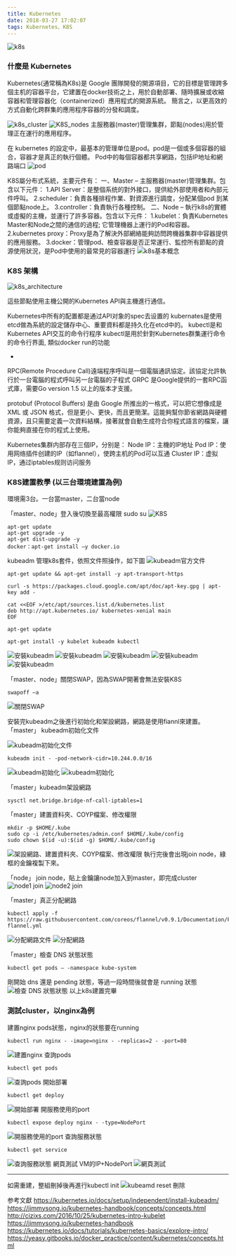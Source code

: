 ```yaml
---
title: Kubernetes
date: 2018-03-27 17:02:07
tags: Kubernetes、K8S
---
```

![k8s](k8slogo.jpg "k8s")
### 什麼是 Kubernetes

Kubernetes(通常稱為K8s)是 Google 團隊開發的開源項目，它的目標是管理跨多個主机的容器平台，它建置在docker技術之上，用於自動部署、隨時擴展或收縮容器和管理容器化（containerized）應用程式的開源系統。
簡言之，以更高效的方式自動化跨群集的應用程序容器的分發和調度。

![k8s_cluster](k8s_cluster.jpg "k8s_cluster")
![K8S_nodes](k8s_nodes.jpg "k8s_nodes.jpg")
主服務器(master)管理集群，節點(nodes)用於管理正在運行的應用程序。

在 kubernetes 的設定中，最基本的管理单位是pod。pod是一個或多個容器的組合，容器才是真正的執行個體。
Pod中的每個容器都共享網路，包括IP地址和網路端口
![pod](pod.jpg "pod VS container")


K8S屬分布式系統，主要元件有：
一、Master – 主服務器(master)管理集群。包含以下元件：
    1.API Server：是整個系统的對外接口，提供給外部使用者和內部元件呼叫。
    2.scheduler：負責各種排程作業、對資源進行調度，分配某個pod 到某個節點node上。
    3.controller：負責執行各種控制。
二、Node – 執行k8s的實體或虛擬的主機，並運行了許多容器。包含以下元件：
    1.kubelet：負責Kubernetes Master和Node之間的通信的過程; 它管理機器上運行的Pod和容器。
    2.kubernetes proxy：Proxy是為了解決外部網絡能夠訪問跨機器集群中容器提供的應用服務。
    3.docker：管理pod、檢查容器是否正常運行、監控所有節點的資源使用狀況，是Pod中使用的最常見的容器運行
![k8s基本概念](k8s1.jpg "k8s基本概念")

### K8S 架構
![k8s_architecture](k8s_architecture.jpg "k8s_architecture")

這些節點使用主機公開的Kubernetes API與主機進行通信。

Kubernetes中所有的配置都是通过API对象的spec去设置的
kubernates是使用etcd做為系統的設定儲存中心、重要資料都是持久化在etcd中的。
kubectl是和Kubernetes API交互的命令行程序
kubectl是用於針對Kubernetes群集運行命令的命令行界面, 類似docker run的功能

*
RPC(Remote Procedure Call)遠端程序呼叫是一個電腦通訊協定。該協定允許執行於一台電腦的程式呼叫另一台電腦的子程式
GRPC 是Google提供的一套RPC函式庫，需要Go version 1.5 以上的版本才支援。

protobuf (Protocol Buffers) 是由 Google 所推出的一格式，可以把它想像成是 XML 或 JSON 格式，但是更小、更快，而且更簡潔。這能夠幫你節省網路與硬體資源，且只需要定義一次資料結構，接著就會自動生成符合你程式語言的檔案，讓你能夠直接在你的程式上使用。

Kubernetes集群内部存在三個IP，分别是：
Node IP：主機的IP地址
Pod IP：使用网络插件创建的IP（如flannel），使跨主机的Pod可以互通
Cluster IP：虚拟IP，通过iptables规则访问服务



### K8S建置教學 (以三台環境建置為例)
環境需3台。一台當master，二台當node

「master、node」登入後切換至最高權限 sudo su 
![K8S](0.jpg "sudo su")
```
apt-get update 
apt-get upgrade -y
apt-get dist-upgrade -y
docker：apt-get install –y docker.io 
```
kubeadm 管理k8s套件，依照文件照操作，如下圖
![kubeadm官方文件](kubeadm.jpg "kubeadm官方文件")
```
apt-get update && apt-get install -y apt-transport-https 

curl -s https://packages.cloud.google.com/apt/doc/apt-key.gpg | apt-key add - 
 
cat <<EOF >/etc/apt/sources.list.d/kubernetes.list 
deb http://apt.kubernetes.io/ kubernetes-xenial main 
EOF 
 
apt-get update 
 
apt-get install -y kubelet kubeadm kubectl 
```
![安裝kubeadm](001.jpg "安裝kubeadm")
![安裝kubeadm](002.jpg "安裝kubeadm")
![安裝kubeadm](003.jpg "安裝kubeadm")
![安裝kubeadm](004.jpg "安裝kubeadm")
![安裝kubeadm](005.jpg "安裝kubeadm")


「master、node」關閉SWAP，因為SWAP開著會無法安裝K8S
```
swapoff –a 
```
![關閉SWAP](swapoff.jpg "關閉SWAPS")

安裝完kubeadm之後進行初始化和架設網路，網路是使用fiannl來建置。
「master」 kubeadm初始化文件


![kubeadm初始化文件](screenshot_002.jpg "kubeadm初始化文件")
```
kubeadm init - -pod-network-cidr=10.244.0.0/16 
```
![kubeadm初始化](screenshot_003.jpg "kubeadm初始化")
![kubeadm初始化](screenshot_004.jpg "kubeadm初始化")

「master」kubeadm架設網路
```
sysctl net.bridge.bridge-nf-call-iptables=1
```
「master」建置資料夾、COYP檔案、修改權限
```
mkdir -p $HOME/.kube 
sudo cp -i /etc/kubernetes/admin.conf $HOME/.kube/config 
sudo chown $(id -u):$(id -g) $HOME/.kube/config
```
![架設網路、建置資料夾、COYP檔案、修改權限](screenshot_006.jpg "架設網路、建置資料夾、COYP檔案、修改權限")
執行完後會出現join node，綠框的金鑰複製下來。

「node」 join node，貼上金鑰讓node加入到master，即完成cluster
![node1 join](screenshot_007.jpg "node1 join")
![node2 join](screenshot_008.jpg "node2 join")

「master」真正分配網路
```
kubectl apply -f https://raw.githubusercontent.com/coreos/flannel/v0.9.1/Documentation/kube-flannel.yml
```
![分配網路文件](screenshot_009.jpg "分配網路文件")
![分配網路](screenshot_010.jpg "分配網路")

「master」檢查 DNS 狀態狀態
```
kubectl get pods – -namespace kube-system 
```
剛開始 dns 還是 pending 狀態，等過一段時間後就會是 running 狀態
![檢查 DNS 狀態狀態](screenshot_011.jpg "檢查 DNS 狀態狀態")
以上k8s建置完畢

### 測試cluster，以nginx為例

建置nginx pods狀態，nginx的狀態要在running
```
kubectl run nginx - -image=nginx - -replicas=2 - -port=80 
```
![建置nginx](screenshot_012.jpg "建置ngin台")
查詢pods
```
kubectl get pods
```
![查詢pods](screenshot_013.jpg "查詢pods")
開始部署
```
kubectl get deploy
```
![開始部署](screenshot_014.jpg "開始部署")
開服務使用的port
```
kubectl expose deploy nginx - -type=NodePort
```
![開服務使用的port](screenshot_015.jpg "開服務使用的port")
查詢服務狀態
```
kubectl get service
```
![查詢服務狀態](screenshot_016.jpg "查詢服務狀態")
 網頁測試
 VM的IP+NodePort
![ 網頁測試](screenshot_017.jpg " 網頁測試")


----------------------------------------
如需重建，整組刪掉後再進行kubectl init
![kubeamd reset 刪除](screenshot_001.jpg "kubeamd reset 刪除")


参考文獻
<a href="https://kubernetes.io/docs/setup/independent/install-kubeadm/">https://kubernetes.io/docs/setup/independent/install-kubeadm/</a>
<a href="https://jimmysong.io/kubernetes-handbook/concepts/concepts.html">https://jimmysong.io/kubernetes-handbook/concepts/concepts.html</a>
<a herf="http://cizixs.com/2016/10/25/kubernetes-intro-kubelet">http://cizixs.com/2016/10/25/kubernetes-intro-kubelet </a>
<a herf="https://jimmysong.io/kubernetes-handbook/">https://jimmysong.io/kubernetes-handbook </a>
<a herf="https://kubernetes.io/docs/tutorials/kubernetes-basics/explore-intro/">https://kubernetes.io/docs/tutorials/kubernetes-basics/explore-intro/ </a>
<a herf="https://yeasy.gitbooks.io/docker_practice/content/kubernetes/concepts.html">https://yeasy.gitbooks.io/docker_practice/content/kubernetes/concepts.html </a>